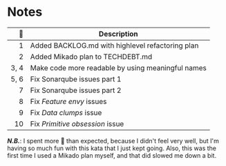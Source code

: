 # Notes

|   🍅 | Description                                       |
| ---: | ------------------------------------------------- |
|    1 | Added BACKLOG.md with highlevel refactoring plan  |
|    2 | Added Mikado plan to TECHDEBT.md                  |
| 3, 4 | Make code more readable by using meaningful names |
| 5, 6 | Fix Sonarqube issues part 1                       |
|    7 | Fix Sonarqube issues part 2                       |
|    8 | Fix _Feature envy_ issues                         |
|    9 | Fix _Data clumps_ issue                           |
|   10 | Fix _Primitive obsession_ issue                   |

**_N.B._**: I spent more 🍅 than expected, because I didn't feel very well, but
I'm having so much fun with this kata that I just kept going. Also, this was the
first time I used a Mikado plan myself, and that did slowed me down a bit.
